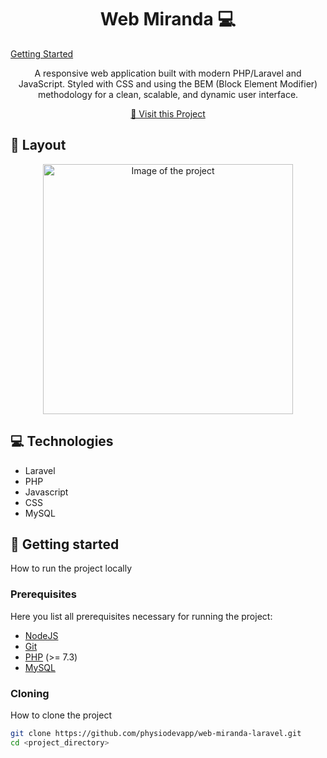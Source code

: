 

<h1 align="center" style="font-weight: bold;">Web Miranda 💻</h1>

<p align="center">

<a href="#started">Getting Started</a>

 
</p>


<p align="center">A responsive web application built with modern PHP/Laravel and JavaScript. Styled with CSS and using the BEM (Block Element Modifier) methodology for a clean, scalable, and dynamic user interface.</p>


<p align="center">
<a href="http://13.38.95.38/">📱 Visit this Project</a>
</p>

<h2 id="layout">🎨 Layout</h2>

<p align="center">

<img src="http://physiodev-portfolio.s3-website.eu-west-3.amazonaws.com/assets/web%20shot-DynIG1-s.png" alt="Image of the project" width="400px">
</p>

<h2 id="technologies">💻 Technologies</h2>

- Laravel
- PHP
- Javascript
- CSS
- MySQL

<h2 id="started">🚀 Getting started</h2>

How to run the project locally

<h3>Prerequisites</h3>

Here you list all prerequisites necessary for running the project:

- [NodeJS](https://nodejs.org/en/download/package-manager/current)
- [Git](https://git-scm.com/downloads)
- [PHP](https://www.php.net/downloads) (>= 7.3)
- [MySQL](https://dev.mysql.com/downloads/)

<h3>Cloning</h3>

How to clone the project

```bash
git clone https://github.com/physiodevapp/web-miranda-laravel.git
cd <project_directory>
```

